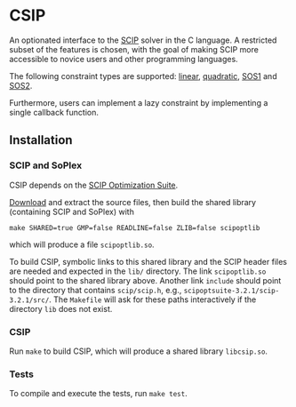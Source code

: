 # CSIP

An optionated interface to the [SCIP](http://scip.zib.de/) solver in
the C language. A restricted subset of the features is chosen, with
the goal of making SCIP more accessible to novice users and other
programming languages.

The following constraint types are supported:
[linear](http://scip.zib.de/doc/html/cons__linear_8h.php),
[quadratic](http://scip.zib.de/doc/html/cons__quadratic_8h.php),
[SOS1](http://scip.zib.de/doc/html/cons__sos1_8h.php) and
[SOS2](http://scip.zib.de/doc/html/cons__sos2_8h.php).

Furthermore, users can implement a lazy constraint by implementing a
single callback function.

## Installation

### SCIP and SoPlex

CSIP depends on the
[SCIP Optimization Suite](http://scip.zib.de/#scipoptsuite).

[Download](http://scip.zib.de/download.php?fname=scipoptsuite-3.2.1.tgz)
and extract the source files, then build the shared library
(containing SCIP and SoPlex) with

    make SHARED=true GMP=false READLINE=false ZLIB=false scipoptlib
    
which will produce a file `scipoptlib.so`.

To build CSIP, symbolic links to this shared library and the SCIP
header files are needed and expected in the `lib/` directory. The link
`scipoptlib.so` should point to the shared library above. Another link
`include` should point to the directory that contains `scip/scip.h`,
e.g., `scipoptsuite-3.2.1/scip-3.2.1/src/`. The `Makefile` will ask
for these paths interactively if the directory `lib` does not exist.

### CSIP

Run `make` to build CSIP, which will produce a shared library
`libcsip.so`.

### Tests

To compile and execute the tests, run `make test`.
